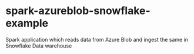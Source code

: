 # spark-azureblob-snowflake-example
Spark application which reads data from Azure Blob and ingest the same in Snowflake Data warehouse
